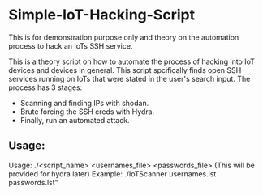 # Simple-IoT-Hacking-Script
This is for demonstration purpose only and theory on the automation process to hack an IoTs SSH service.

This is a theory script on how to automate the process of hacking into IoT devices and devices in general.
This script spcifically finds open SSH services running on IoTs that were stated in the user's search input.
The process has 3 stages:
* Scanning and finding IPs with shodan. 
* Brute forcing the SSH creds with Hydra.
* Finally, run an automated attack.

## Usage:
Usage: ./<script_name> <usernames_file> <passwords_file> (This will be provided for hydra later)
Example: ./IoTScanner usernames.lst passwords.lst"
